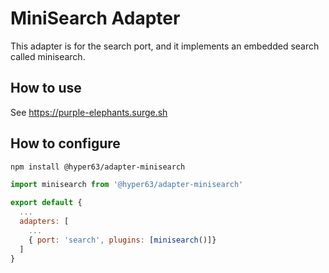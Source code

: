 # MiniSearch Adapter

This adapter is for the search port, and it implements an embedded search called
minisearch.

## How to use

See https://purple-elephants.surge.sh

## How to configure

```sh
npm install @hyper63/adapter-minisearch
```

```js
import minisearch from '@hyper63/adapter-minisearch'

export default {
  ...
  adapters: [
    ...
    { port: 'search', plugins: [minisearch()]}
  ]
}
```
